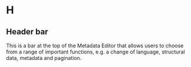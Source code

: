# H

## Header bar

This is a bar at the top of the Metadata Editor that allows users to choose from a range of important functions, e.g. a change of language, structural data, metadata and pagination.

